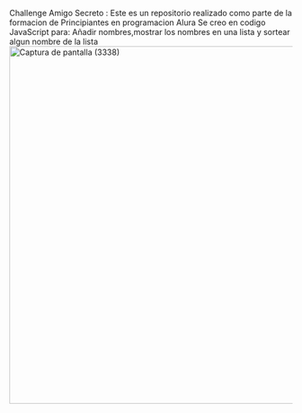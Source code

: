 Challenge Amigo Secreto : Este es un repositorio realizado como parte de la formacion de Principiantes en programacion Alura
Se creo en codigo JavaScript para:
Añadir nombres,mostrar los nombres en una lista y sortear algun nombre de la lista
<img width="1024" height="637" alt="Captura de pantalla (3338)" src="https://github.com/user-attachments/assets/760c5441-f16c-4d32-9d6b-92ba9e968e4b" />
